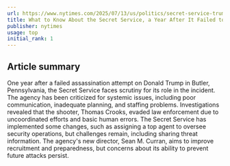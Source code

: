 ```yaml
---
url: https://www.nytimes.com/2025/07/13/us/politics/secret-service-trump-shooting.html
title: What to Know About the Secret Service, a Year After It Failed to Protect Trump
publisher: nytimes
usage: top
initial_rank: 1
---
```

## Article summary
One year after a failed assassination attempt on Donald Trump in Butler, Pennsylvania, the Secret Service faces scrutiny for its role in the incident. The agency has been criticized for systemic issues, including poor communication, inadequate planning, and staffing problems. Investigations revealed that the shooter, Thomas Crooks, evaded law enforcement due to uncoordinated efforts and basic human errors. The Secret Service has implemented some changes, such as assigning a top agent to oversee security operations, but challenges remain, including sharing threat information. The agency's new director, Sean M. Curran, aims to improve recruitment and preparedness, but concerns about its ability to prevent future attacks persist.
